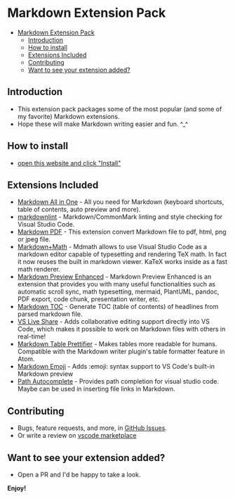 # Markdown Extension Pack

<!-- TOC -->

- [Markdown Extension Pack](#markdown-extension-pack)
  - [Introduction](#introduction)
  - [How to install](#how-to-install)
  - [Extensions Included](#extensions-included)
  - [Contributing](#contributing)
  - [Want to see your extension added?](#want-to-see-your-extension-added)

<!-- /TOC -->

## Introduction

- This extension pack packages some of the most popular (and some of my favorite) Markdown extensions.
- Hope these will make Markdown writing easier and fun. ^_^

## How to install

- [open this website and click "Install"](https://marketplace.visualstudio.com/items?itemName=bat67.markdown-extension-pack#overview)

## Extensions Included

- [Markdown All in One](https://marketplace.visualstudio.com/items?itemName=yzhang.markdown-all-in-one) - All you need for Markdown (keyboard shortcuts, table of contents, auto preview and more).
- [markdownlint](https://marketplace.visualstudio.com/items?itemName=DavidAnson.vscode-markdownlint) - Markdown/CommonMark linting and style checking for Visual Studio Code.
- [Markdown PDF](https://marketplace.visualstudio.com/items?itemName=yzane.markdown-pdf) - This extension convert Markdown file to pdf, html, png or jpeg file.
- [Markdown+Math](https://marketplace.visualstudio.com/items?itemName=goessner.mdmath) - Mdmath allows to use Visual Studio Code as a markdown editor capable of typesetting and rendering TeX math. In fact it now reuses the built in markdown viewer. KaTeX works inside as a fast math renderer.
- [Markdown Preview Enhanced](https://marketplace.visualstudio.com/items?itemName=shd101wyy.markdown-preview-enhanced) - Markdown Preview Enhanced is an extension that provides you with many useful functionalities such as automatic scroll sync, math typesetting, mermaid, PlantUML, pandoc, PDF export, code chunk, presentation writer, etc.
- [Markdown TOC](https://marketplace.visualstudio.com/items?itemName=AlanWalk.markdown-toc) - Generate TOC (table of contents) of headlines from parsed markdown file.
- [VS Live Share](https://marketplace.visualstudio.com/items?itemName=MS-vsliveshare.vsliveshare) - Adds collaborative editing support directly into VS Code, which makes it possible to work on Markdown files with others in real-time!
- [Markdown Table Prettifier](https://marketplace.visualstudio.com/items?itemName=darkriszty.markdown-table-prettify) - Makes tables more readable for humans. Compatible with the Markdown writer plugin's table formatter feature in Atom.
- [Markdown Emoji](https://marketplace.visualstudio.com/items?itemName=bierner.markdown-emoji) - Adds :emoji: syntax support to VS Code's built-in Markdown preview
- [Path Autocomplete](https://marketplace.visualstudio.com/items?itemName=ionutvmi.path-autocomplete) - Provides path completion for visual studio code. Maybe can be used in inserting file links in Markdown.

## Contributing

- Bugs, feature requests, and more, in [GitHub Issues](https://github.com/bat67/markdown-extension-pack/issues).
- Or write a review on [vscode marketplace](https://marketplace.visualstudio.com/items?itemName=bat67.markdown-extension-pack#review-details)

## Want to see your extension added?

- Open a PR and I'd be happy to take a look.

**Enjoy!**
